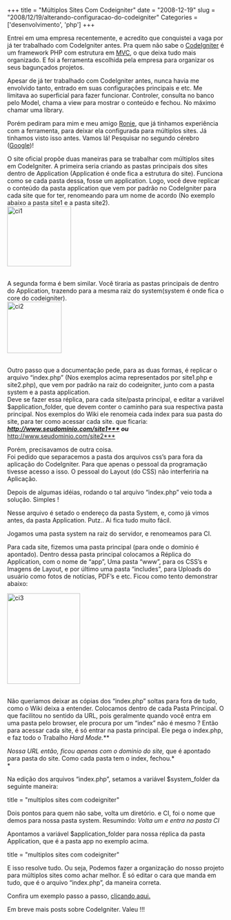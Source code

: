 +++
title = "Múltiplos Sites Com Codeigniter"
date = "2008-12-19"
slug = "2008/12/19/alterando-configuracao-do-codeigniter"
Categories = ['desenvolvimento', 'php']
+++

<p>Entrei em uma empresa recentemente, e acredito que conquistei a vaga por já ter trabalhado com CodeIgniter antes. Pra quem não sabe o <a href="http://codeigniter.com/">CodeIgniter</a> é um framework PHP com estrutura em <a href="http://pt.wikipedia.org/wiki/MVC">MVC</a>, o que deixa tudo mais organizado. E foi a ferramenta escolhida pela empresa para organizar os seus bagunçados projetos.</p>

<p>Apesar de já ter trabalhado com CodeIgniter antes, nunca havia me envolvido tanto, entrado em suas configurações principais e etc. Me limitava ao superficial para fazer funcionar. Controler, consulta no banco pelo Model, chama a view para mostrar o conteúdo e fechou. No máximo chamar uma library.</p>

<p>Porém pediram para mim e meu amigo <a href="http://twitter.com/RonieNeubauer">Ronie</a>, que já tinhamos experiência com a ferramenta, para deixar ela configurada para múltiplos sites. Já tinhamos visto isso antes. Vamos lá! Pesquisar no segundo cérebro (<a href="http://www.google.com">Google</a>)!</p>

<p>O site oficial propõe duas maneiras para se trabalhar com múltiplos sites em CodeIgniter. A primeira seria criando as pastas principais dos sites dentro de Application (Application é onde fica a estrutura do site). Funciona como se cada pasta dessa, fosse um application. Logo, você deve replicar o conteúdo da pasta application que vem por padrão no CodeIgniter para cada site que for ter, renomeando para um nome de acordo (No exemplo abaixo a pasta site1 e a pasta site2).<br/>
<img class="alignnone size-full wp-image-54" title="ci1" src="../../assets/uploads/2009/01/ci1.jpg" alt="ci1" width="148" height="139" /><br/>
<br style='clear: both' /></p>

<!--more-->


<p>A segunda forma é bem similar. Você tiraria as pastas principais de dentro do Application, trazendo para a mesma raiz do system(system é onde fica o core do codeigniter).<br/>
<img class="alignnone size-full wp-image-55" title="ci2" src="../../assets/uploads/2009/01/ci2.jpg" alt="ci2" width="126" height="119" /><br/>
<br style='clear: both' /></p>

<p>Outro passo que a documentação pede, para as duas formas, é replicar o arquivo &#8220;index.php&#8221; (Nos exemplos acima representados por site1.php e site2.php), que vem por padrão na raiz do codeigniter, junto com a pasta system e a pasta application.<br/>
Deve se fazer essa réplica, para cada site/pasta principal, e editar a variável $application_folder, que devem conter o caminho para sua respectiva pasta principal. Nos exemplos do Wiki ele renomeia cada index para sua pasta do site, para ter como acessar cada site. que ficaria: <strong><em><a href="http://www.seudominio.com/site1***">http://www.seudominio.com/site1***</a> ou </em></strong><a href="http://www.seudominio.com/site2***">http://www.seudominio.com/site2***</a></p>

<p>Porém, precisavamos de outra coisa.<br/>
Foi pedido que separacemos a pasta dos arquivos css&#8217;s para fora da aplicação do CodeIgniter. Para que apenas o pessoal da programação tivesse acesso a isso. O pessoal do Layout (do CSS) não interferiria na Aplicação.</p>

<p>Depois de algumas idéias, rodando o tal arquivo &#8220;index.php&#8221; veio toda a solução. Simples !</p>

<p>Nesse arquivo é setado o endereço da pasta System, e, como já vimos antes, da pasta Application. Putz.. Ai fica tudo muito fácil.</p>

<p>Jogamos uma pasta system na raiz do servidor, e renomeamos para CI.</p>

<p>Para cada site, fizemos uma pasta principal (para onde o domínio é apontado). Dentro dessa pasta principal colocamos a Réplica do Application, com o nome de &#8220;app&#8221;, Uma pasta &#8220;www&#8221;, para os CSS&#8217;s e Imagens de Layout, e por último uma pasta &#8220;includes&#8221;, para Uploads do usuário como fotos de notícias, PDF&#8217;s e etc. Ficou como tento demonstrar abaixo:</p>

<p><img class="alignnone size-full wp-image-56" title="ci3" src="../../assets/uploads/2009/01/ci3.jpg" alt="ci3" width="169" height="210" /><br/>
<br style="clear: both" /></p>

<p>Não queriamos deixar as cópias dos &#8220;index.php&#8221; soltas para fora de tudo, como o Wiki deixa a entender. Colocamos dentro de cada Pasta Principal. O que facilitou no sentido da URL, pois geralmente quando você entra em uma pasta pelo browser, ele procura por um &#8220;index&#8221; não é mesmo ? Então para acessar cada site, é só entrar na pasta principal. Ele pega o index.php, e faz todo o Trabalho <em>Hard Mode.</em>**</p>

<p><em><em>Nossa URL então, ficou apenas com o dominio do site</em>, </em>que é apontado para pasta do site. Como cada pasta tem o index, fechou.*<br/>
*</p>

<p>Na edição dos arquivos &#8220;index.php&#8221;, setamos a variável $system_folder da seguinte maneira:</p>

title = "multiplos sites com codeigniter"

</pre>


<p>Dois pontos para quem não sabe, volta um diretório. e CI, foi o nome que demos para nossa pasta system. Resumindo: <em>Volta um e entra na pasta CI</em></p>

<p>Apontamos a variável $application_folder para nossa réplica da pasta Application, que é a pasta app no exemplo acima.</p>

title = "multiplos sites com codeigniter"

</pre>


<p>E isso resolve tudo. Ou seja, Podemos fazer a organização do nosso projeto para múltiplos sites como achar melhor. É só editar o cara que manda em tudo, que é o arquivo &#8220;index.php&#8221;, da maneira correta.</p>

<p>Confira um exemplo passo a passo, <a href="http://flaviosilveira.com/2009/multiplos-sites-com-codeigniter-exemplo-pratico/">clicando aqui.</a></p>

<p>Em breve mais posts sobre CodeIgniter. Valeu !!!</p>
